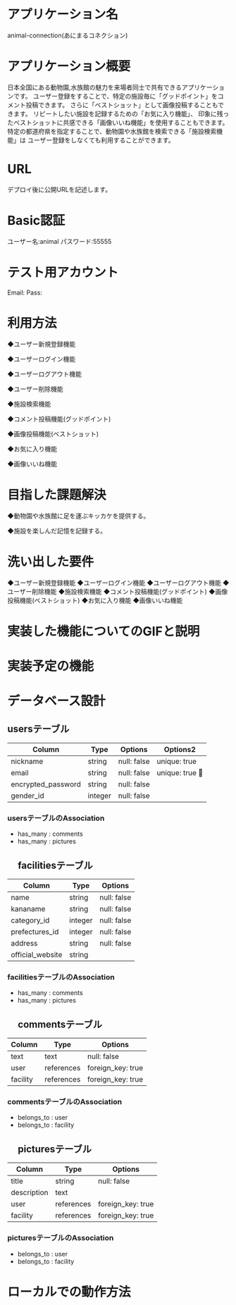 # アプリケーション名
  animal-connection(あにまるコネクション)
  
# アプリケーション概要
  日本全国にある動物園,水族館の魅力を来場者同士で共有できるアプリケーションです。
  ユーザー登録をすることで、特定の施設毎に「グッドポイント」をコメント投稿できます。
  さらに「ベストショット」として画像投稿することもできます。
  リピートしたい施設を記録するための「お気に入り機能」、
  印象に残ったベストショットに共感できる「画像いいね機能」を使用することもできます。
  特定の都道府県を指定することで、動物園や水族館を検索できる「施設検索機能」は
  ユーザー登録をしなくても利用することができます。
  
# URL
  デプロイ後に公開URLを記述します。
  
# Basic認証
  ユーザー名:animal
  パスワード:55555

# テスト用アカウント
  Email:
  Pass:
  
# 利用方法
  ◆ユーザー新規登録機能

  ◆ユーザーログイン機能

  ◆ユーザーログアウト機能

  ◆ユーザー削除機能

  ◆施設検索機能

  ◆コメント投稿機能(グッドポイント)

  ◆画像投稿機能(ベストショット)

  ◆お気に入り機能

  ◆画像いいね機能

  
# 目指した課題解決
  ◆動物園や水族館に足を運ぶキッカケを提供する。

  ◆施設を楽しんだ記憶を記録する。

  
# 洗い出した要件
  ◆ユーザー新規登録機能
  ◆ユーザーログイン機能
  ◆ユーザーログアウト機能
  ◆ユーザー削除機能
  ◆施設検索機能
  ◆コメント投稿機能(グッドポイント)
  ◆画像投稿機能(ベストショット)
  ◆お気に入り機能
  ◆画像いいね機能
  
# 実装した機能についてのGIFと説明
  
  
# 実装予定の機能
  
  
# データベース設計
  ## usersテーブル
| Column             | Type    | Options     | Options2     |
| ------------------ | ------- | ----------- | ------------ |
| nickname           | string  | null: false | unique: true |
| email              | string  | null: false | unique: true |
| encrypted_password | string  | null: false |              |
| gender_id          | integer | null: false |              |
  ### usersテーブルのAssociation
- has_many : comments
- has_many : pictures
  ## facilitiesテーブル
| Column           | Type    | Options     |
| ---------------- | --------| ----------- |
| name             | string  | null: false |
| kananame         | string  | null: false |
| category_id      | integer | null: false |
| prefectures_id   | integer | null: false |
| address          | string  | null: false |
| official_website | string  |             |
  ### facilitiesテーブルのAssociation
- has_many : comments
- has_many : pictures
  ## commentsテーブル
| Column   | Type       | Options           |
| -------- | ---------- | ----------------- |
| text     | text       | null: false       |
| user     | references | foreign_key: true |
| facility | references | foreign_key: true |
  ### commentsテーブルのAssociation
- belongs_to : user
- belongs_to : facility
  ## picturesテーブル
| Column      | Type       | Options           |
| ----------- | ---------- | ----------------- |
| title       | string     | null: false       |
| description | text       |                   |
| user        | references | foreign_key: true |
| facility    | references | foreign_key: true |
  ### picturesテーブルのAssociation
- belongs_to : user
- belongs_to : facility

# ローカルでの動作方法
  
  